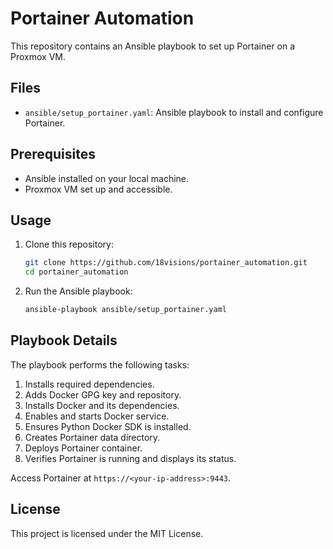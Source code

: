 # Portainer Automation

This repository contains an Ansible playbook to set up Portainer on a Proxmox VM.

## Files

- `ansible/setup_portainer.yaml`: Ansible playbook to install and configure Portainer.

## Prerequisites

- Ansible installed on your local machine.
- Proxmox VM set up and accessible.

## Usage

1. Clone this repository:
    ```sh
    git clone https://github.com/18visions/portainer_automation.git
    cd portainer_automation
    ```

2. Run the Ansible playbook:
    ```sh
    ansible-playbook ansible/setup_portainer.yaml
    ```

## Playbook Details

The playbook performs the following tasks:
1. Installs required dependencies.
2. Adds Docker GPG key and repository.
3. Installs Docker and its dependencies.
4. Enables and starts Docker service.
5. Ensures Python Docker SDK is installed.
6. Creates Portainer data directory.
7. Deploys Portainer container.
8. Verifies Portainer is running and displays its status.

Access Portainer at `https://<your-ip-address>:9443`.

## License

This project is licensed under the MIT License.
